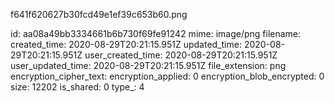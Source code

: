 f641f620627b30fcd49e1ef39c653b60.png

id: aa08a49bb3334661b6b730f69fe91242
mime: image/png
filename: 
created_time: 2020-08-29T20:21:15.951Z
updated_time: 2020-08-29T20:21:15.951Z
user_created_time: 2020-08-29T20:21:15.951Z
user_updated_time: 2020-08-29T20:21:15.951Z
file_extension: png
encryption_cipher_text: 
encryption_applied: 0
encryption_blob_encrypted: 0
size: 12202
is_shared: 0
type_: 4